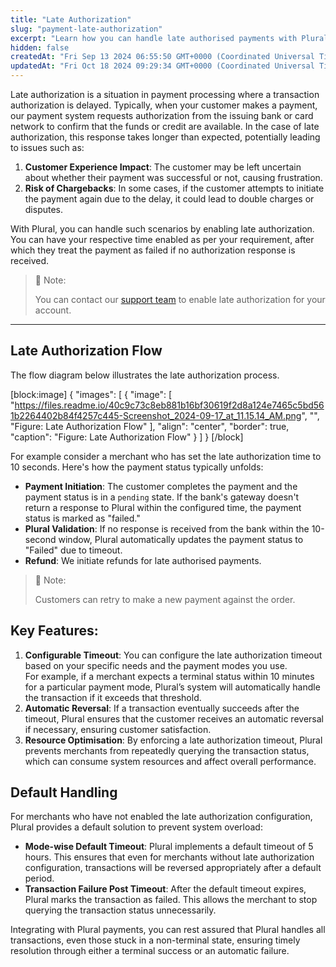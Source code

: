 ```yaml
---
title: "Late Authorization"
slug: "payment-late-authorization"
excerpt: "Learn how you can handle late authorised payments with Plural."
hidden: false
createdAt: "Fri Sep 13 2024 06:55:50 GMT+0000 (Coordinated Universal Time)"
updatedAt: "Fri Oct 18 2024 09:29:34 GMT+0000 (Coordinated Universal Time)"
---
```

Late authorization is a situation in payment processing where a transaction authorization is delayed. Typically, when your customer makes a payment, our payment system requests authorization from the issuing bank or card network to confirm that the funds or credit are available. In the case of late authorization, this response takes longer than expected, potentially leading to issues such as:

1. **Customer Experience Impact**: The customer may be left uncertain about whether their payment was successful or not, causing frustration.
2. **Risk of Chargebacks**: In some cases, if the customer attempts to initiate the payment again due to the delay, it could lead to double charges or disputes.

With Plural, you can handle such scenarios by enabling late authorization. You can have your respective time enabled as per your requirement, after which they treat the payment as failed if no authorization response is received.

> 📘 Note:
> 
> You can contact our <a href="mailto:pgsupport@pinelabs.com" target="_blank">support team</a> to enable late authorization for your account.

***

## Late Authorization Flow

The flow diagram below illustrates the late authorization process.

[block:image]
{
  "images": [
    {
      "image": [
        "https://files.readme.io/40c9c73c8eb881b16bf30619f2d8a124e7465c5bd561b2264402b84f4257c445-Screenshot_2024-09-17_at_11.15.14_AM.png",
        "",
        "Figure: Late Authorization Flow"
      ],
      "align": "center",
      "border": true,
      "caption": "Figure: Late Authorization Flow"
    }
  ]
}
[/block]


For example consider a merchant who has set the late authorization time to 10 seconds. Here's how the payment status typically unfolds:

- **Payment Initiation**: The customer completes the payment and the payment status is in a `pending` state. If the bank's gateway doesn't return a response to Plural within the configured time, the payment status is marked as "failed."
- **Plural Validation**: If no response is received from the bank within the 10-second window, Plural automatically updates the payment status to "Failed" due to timeout.
- **Refund**: We initiate refunds for late authorised payments.

> 📘 Note:
> 
> Customers can retry to make a new payment against the order.

## Key Features:

1. **Configurable Timeout**: You can configure the late authorization timeout based on your specific needs and the payment modes you use.  
   For example, if a merchant expects a terminal status within 10 minutes for a particular payment mode, Plural’s system will automatically handle the transaction if it exceeds that threshold.
2. **Automatic Reversal**: If a transaction eventually succeeds after the timeout, Plural ensures that the customer receives an automatic reversal if necessary, ensuring customer satisfaction.
3. **Resource Optimisation**: By enforcing a late authorization timeout, Plural prevents merchants from repeatedly querying the transaction status, which can consume system resources and affect overall performance.

## Default Handling

For merchants who have not enabled the late authorization configuration, Plural provides a default solution to prevent system overload:

- **Mode-wise Default Timeout**: Plural implements a default timeout of 5 hours. This ensures that even for merchants without late authorization configuration, transactions will be reversed appropriately after a default period.
- **Transaction Failure Post Timeout**: After the default timeout expires, Plural marks the transaction as failed. This allows the merchant to stop querying the transaction status unnecessarily.

Integrating with Plural payments, you can rest assured that Plural handles all transactions, even those stuck in a non-terminal state, ensuring timely resolution through either a terminal success or an automatic failure.
